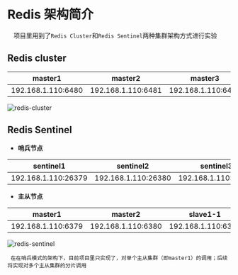 # Redis 架构简介

&ensp;&ensp;项目里用到了`Redis Cluster`和`Redis Sentinel`两种集群架构方式进行实验

## Redis cluster
master1 | master2 | master3 | slave1| slave2 | slave3
---|--- |---|--- |---|---
192.168.1.110:6480  | 192.168.1.110:6481 | 192.168.1.110:6482 | 192.168.1.110:6483 | 192.168.1.110:6484 | 192.168.1.110:6485

![redis-cluster](https://github.com/Focusss/redis-client-demo/images/redis-cluster.png)
## Redis Sentinel
- **哨兵节点**

sentinel1 | sentinel2 | sentinel3 
---|--- |---
192.168.1.110:26379  | 192.168.1.110:26380 | 192.168.1.110:26381

- **主从节点**

master1 | master2 | slave1-1 | slave1-2| slave2-1 | slave2-2
---|--- |---|--- |---|---
192.168.1.110:6379  | 192.168.1.110:6380 | 192.168.1.110:6381 | 192.168.1.110:6479 | 192.168.1.110:6480 | 192.168.1.110:6481

![redis-sentinel](https://github.com/Focusss/redis-client-demo/images/redis-sentinel.png)

` 在在哨兵模式的架构下，目前项目里只实现了，对单个主从集群（即master1）的调用；后续将实现对多个主从集群的分片调用`